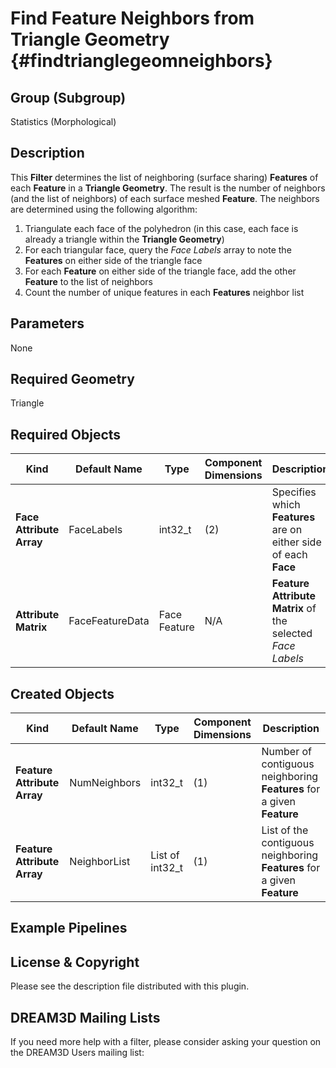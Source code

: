 Find Feature Neighbors from Triangle Geometry {#findtrianglegeomneighbors}
=============

## Group (Subgroup) ##

Statistics (Morphological)

## Description ##

This **Filter** determines the list of neighboring (surface sharing) **Features** of each **Feature** in a **Triangle Geometry**.  The result is the number of neighbors (and the list of neighbors) of each surface meshed **Feature**.  The neighbors are determined using the following algorithm:

1. Triangulate each face of the polyhedron (in this case, each face is already a triangle within the **Triangle Geometry**)
2. For each triangular face, query the *Face Labels* array to note the **Features** on either side of the triangle face
3. For each **Feature** on either side of the triangle face, add the other **Feature** to the list of neighbors
4. Count the number of unique features in each **Features** neighbor list

## Parameters ##

None

## Required Geometry ##

Triangle

## Required Objects ##

| Kind | Default Name | Type | Component Dimensions | Description |
|------|--------------|------|----------------------|-------------|
| **Face Attribute Array** | FaceLabels | int32_t | (2) | Specifies which **Features** are on either side of each **Face** |
| **Attribute Matrix** | FaceFeatureData | Face Feature | N/A | **Feature Attribute Matrix** of the selected _Face Labels_ |

## Created Objects ##

| Kind | Default Name | Type | Component Dimensions | Description |
|------|--------------|------|----------------------|-------------|
| **Feature Attribute Array** | NumNeighbors | int32_t | (1) | Number of contiguous neighboring **Features** for a given **Feature** |
| **Feature Attribute Array**  | NeighborList | List of int32_t | (1) | List of the contiguous neighboring **Features** for a given **Feature** |

## Example Pipelines ##



## License & Copyright ##

Please see the description file distributed with this plugin.

## DREAM3D Mailing Lists ##

If you need more help with a filter, please consider asking your question on the DREAM3D Users mailing list:
